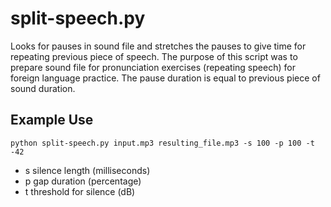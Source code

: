 # split-speech.py
Looks for pauses in sound file and stretches the pauses to give time for repeating previous piece of speech. The purpose of this script was to prepare sound file for pronunciation exercises (repeating speech) for foreign language practice. The pause duration is equal to previous piece of sound duration.

## Example Use
`python split-speech.py input.mp3 resulting_file.mp3 -s 100 -p 100 -t -42`

-   s silence length (milliseconds)
-   p gap duration (percentage)
-   t threshold for silence (dB)
